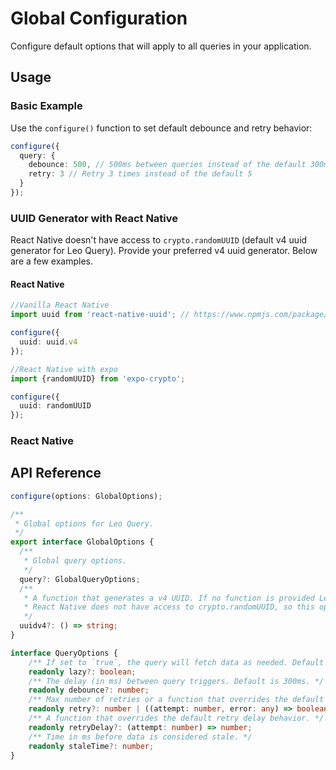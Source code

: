 # Global Configuration

Configure default options that will apply to all queries in your application.

## Usage

### Basic Example
Use the `configure()` function to set default debounce and retry behavior:

```typescript
configure({
  query: {
    debounce: 500, // 500ms between queries instead of the default 300ms
    retry: 3 // Retry 3 times instead of the default 5
  }
});
```

### UUID Generator with React Native

React Native doesn't have access to `crypto.randomUUID` (default v4 uuid generator for Leo Query). Provide your preferred v4 uuid generator. Below are a few examples.

#### React Native
```typescript
//Vanilla React Native
import uuid from 'react-native-uuid'; // https://www.npmjs.com/package/react-native-uuid

configure({
  uuid: uuid.v4
});
```

```typescript
//React Native with expo
import {randomUUID} from 'expo-crypto';

configure({
  uuid: randomUUID
});
```

### React Native 

## API Reference

```typescript
configure(options: GlobalOptions);
```

```typescript
/**
 * Global options for Leo Query.
 */
export interface GlobalOptions {
  /**
   * Global query options.
   */
  query?: GlobalQueryOptions;
  /**
   * A function that generates a v4 UUID. If no function is provided Leo Query will fallback to crypto.randomUUID. Browsers typically have access to crypto.randomUUID, so this option is not needed. 
   * React Native does not have access to crypto.randomUUID, so this option is usually required.
   */
  uuidv4?: () => string;
}
```

```typescript
interface QueryOptions {
    /** If set to `true`, the query will fetch data as needed. Default is `true`. */
    readonly lazy?: boolean;
    /** The delay (in ms) between query triggers. Default is 300ms. */
    readonly debounce?: number;
    /** Max number of retries or a function that overrides the default retry behavior. Default is 5. */
    readonly retry?: number | ((attempt: number, error: any) => boolean);
    /** A function that overrides the default retry delay behavior. */
    readonly retryDelay?: (attempt: number) => number;
    /** Time in ms before data is considered stale. */
    readonly staleTime?: number;
}
```